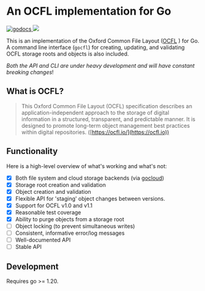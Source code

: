 # An OCFL implementation for Go


<a href="https://godoc.org/github.com/srerickson/ocfl">
    <img src="https://godoc.org/github.com/srerickson/ocfl?status.svg" alt="godocs"/>
</a>
<a href="https://goreportcard.com/report/github.com/srerickson/ocfl">
    <img src="https://goreportcard.com/badge/github.com/srerickson/ocfl">
</a>

This is an implementation of the Oxford Common File Layout
([OCFL](https://ocfl.io/) ) for Go. A command line interface (`gocfl`) for
creating, updating, and validating OCFL storage roots and objects is also
included. 

*Both the API and CLI are under heavy development and will have constant
breaking changes*!

## What is OCFL?

> This Oxford Common File Layout (OCFL) specification describes an
> application-independent approach to the storage of digital information in a
> structured, transparent, and predictable manner. It is designed to promote
> long-term object management best practices within digital repositories.
> ([https://ocfl.io/](https://ocfl.io))

## Functionality

Here is a high-level overview of what's working and what's not:

- [x] Both file system and cloud storage backends (via [gocloud](https://gocloud.dev/howto/blob/))
- [x] Storage root creation and validation
- [x] Object creation and validation
- [x] Flexible API for 'staging' object changes between versions.
- [x] Support for OCFL v1.0 and v1.1 
- [x] Reasonable test coverage
- [x] Ability to purge objects from a storage root
- [ ] Object locking (to prevent simultaneous writes)
- [ ] Consistent, informative error/log messages
- [ ] Well-documented API
- [ ] Stable API

## Development

Requires go >= 1.20.